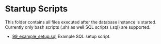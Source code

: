 # Startup Scripts

This folder contains all files executed after the database instance is started. Currently only bash scripts (.sh) as well SQL scripts (.sql) are supported.

- [99_example_setup.sql](99_example_setup.sql) Example SQL setup script.
